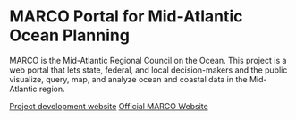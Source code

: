 # MARCO Portal for Mid-Atlantic Ocean Planning

MARCO is the Mid-Atlantic Regional Council on the Ocean.  This project is a web portal that lets state, federal, and local decision-makers and the public visualize, query, map, and analyze ocean and coastal data in the Mid-Atlantic region.

[Project development website](http://ecotrust.github.com/marco-portal/)
[Official MARCO Website](http://www.midatlanticocean.org/index.htm)
